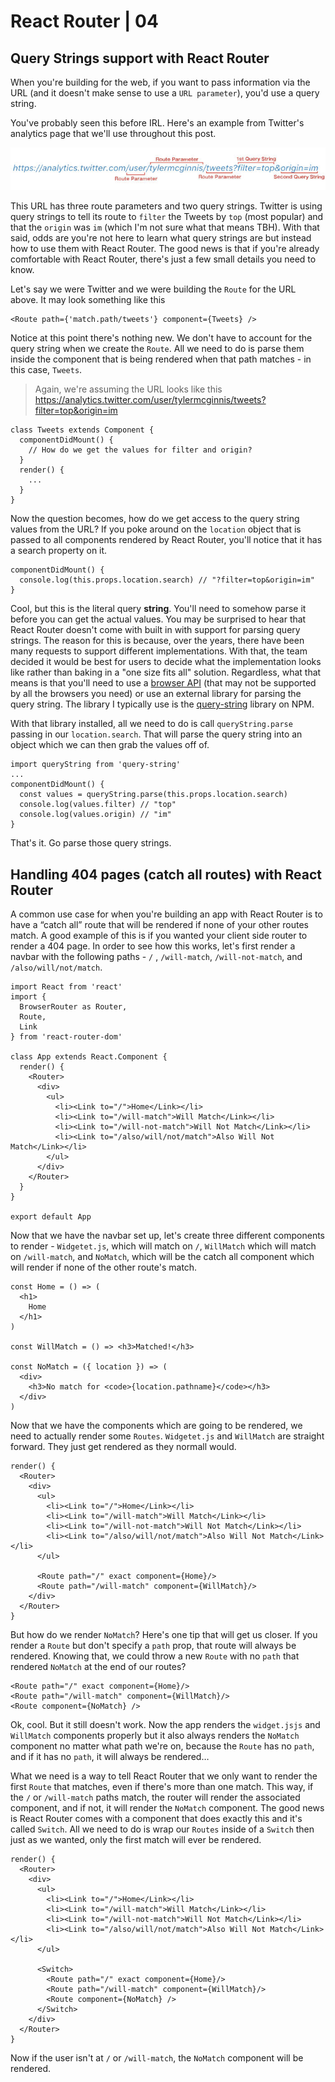 # React Router | 04

## Query Strings support with React Router

When you're building for the web, if you want to pass information via the URL
(and it doesn't make sense to use a `URL parameter`), you'd use a query string.

You've probably seen this before IRL. Here's an example from Twitter's analytics
page that we'll use throughout this post.

![Strings](courseImages/strings.jpg)

This URL has three route parameters and two query strings. Twitter is using
query strings to tell its route to `filter` the Tweets by `top` (most popular)
and that the `origin` was `im` (which I'm not sure what that means TBH). With
that said, odds are you're not here to learn what query strings are but instead
how to use them with React Router. The good news is that if you're already
comfortable with React Router, there's just a few small details you need to
know.

Let's say we were Twitter and we were building the `Route` for the URL above.
It may look something like this

```
<Route path={'match.path/tweets'} component={Tweets} />
```

Notice at this point there's nothing new. We don't have to account for the
query string when we create the `Route`. All we need to do is parse them inside
the component that is being rendered when that path matches - in this case,
`Tweets`.

>    Again, we're assuming the URL looks like this
https://analytics.twitter.com/user/tylermcginnis/tweets?filter=top&origin=im

```
class Tweets extends Component {
  componentDidMount() {
    // How do we get the values for filter and origin?
  }
  render() {
    ...
  }
}
```

Now the question becomes, how do we get access to the query string values
from the URL? If you poke around on the `location` object that is passed to
all components rendered by React Router, you'll notice that it has a search
property on it.

```
componentDidMount() {
  console.log(this.props.location.search) // "?filter=top&origin=im"
}
```

Cool, but this is the literal query **string**. You'll need to somehow parse it
before you can get the actual values. You may be surprised to hear that React
Router doesn't come with built in with support for parsing query strings.
The reason for this is because, over the years, there have been many requests
to support different implementations. With that, the team decided it would
be best for users to decide what the implementation looks like rather than baking
in a "one size fits all" solution. Regardless, what that means is that you'll
need to use a [browser API](https://developer.mozilla.org/en-US/docs/Web/API/URLSearchParams) (that may not be supported by all the browsers you
need) or use an external library for parsing the query string. The library
I typically use is the [query-string](https://www.npmjs.com/package/query-string) library on NPM.

With that library installed, all we need to do is call `queryString.parse`
passing in our `location.search`. That will parse the query string into an
object which we can then grab the values off of.

```
import queryString from 'query-string'
...
componentDidMount() {
  const values = queryString.parse(this.props.location.search)
  console.log(values.filter) // "top"
  console.log(values.origin) // "im"
}
```

That's it. Go parse those query strings.

## Handling 404 pages (catch all routes) with React Router

A common use case for when you're building an app with React Router is to
have a “catch all” route that will be rendered if none of your other routes
match. A good example of this is if you wanted your client side router to
render a 404 page. In order to see how this works, let's first render a navbar
with the following paths - `/` , `/will-match`, `/will-not-match`,
and `/also/will/not/match`.

```
import React from 'react'
import {
  BrowserRouter as Router,
  Route,
  Link
} from 'react-router-dom'

class App extends React.Component {
  render() {
    <Router>
      <div>
        <ul>
          <li><Link to="/">Home</Link></li>
          <li><Link to="/will-match">Will Match</Link></li>
          <li><Link to="/will-not-match">Will Not Match</Link></li>
          <li><Link to="/also/will/not/match">Also Will Not Match</Link></li>
        </ul>
      </div>
    </Router>
  }
}

export default App
```

Now that we have the navbar set up, let's create three different components
to render - `Widgetet.js`, which will match on `/`, `WillMatch` which will match on
 `/will-match`, and `NoMatch`, which will be the catch all component which will
 render if none of the other route's match.

```
const Home = () => (
  <h1>
    Home
  </h1>
)

const WillMatch = () => <h3>Matched!</h3>

const NoMatch = ({ location }) => (
  <div>
    <h3>No match for <code>{location.pathname}</code></h3>
  </div>
)
```

Now that we have the components which are going to be rendered, we need to
actually render some `Routes`. `Widgetet.js` and `WillMatch` are straight forward.
They just get rendered as they normall would.

```
render() {
  <Router>
    <div>
      <ul>
        <li><Link to="/">Home</Link></li>
        <li><Link to="/will-match">Will Match</Link></li>
        <li><Link to="/will-not-match">Will Not Match</Link></li>
        <li><Link to="/also/will/not/match">Also Will Not Match</Link></li>
      </ul>

      <Route path="/" exact component={Home}/>
      <Route path="/will-match" component={WillMatch}/>
    </div>
  </Router>
}
```

But how do we render `NoMatch`? Here's one tip that will get us closer. If
you render a `Route` but don't specify a `path` prop, that route will always
be rendered. Knowing that, we could throw a new `Route` with no `path` that
rendered `NoMatch` at the end of our routes?

```
<Route path="/" exact component={Home}/>
<Route path="/will-match" component={WillMatch}/>
<Route component={NoMatch} />
```

Ok, cool. But it still doesn't work. Now the app renders the `widget.jsjs` and `WillMatch`
components properly but it also always renders the `NoMatch` component no matter
what path we're on, because the `Route` has no `path`, and if it has no `path`, it will
always be rendered…

What we need is a way to tell React Router that we only want to render the
first `Route` that matches, even if there's more than one match. This way,
if the `/` or `/will-match` paths match, the router will render the associated
component, and if not, it will render the `NoMatch` component. The good news
is React Router comes with a component that does exactly this and it's called
`Switch`. All we need to do is wrap our `Routes` inside of a `Switch` then just
as we wanted, only the first match will ever be rendered.

```
render() {
  <Router>
    <div>
      <ul>
        <li><Link to="/">Home</Link></li>
        <li><Link to="/will-match">Will Match</Link></li>
        <li><Link to="/will-not-match">Will Not Match</Link></li>
        <li><Link to="/also/will/not/match">Also Will Not Match</Link></li>
      </ul>

      <Switch>
        <Route path="/" exact component={Home}/>
        <Route path="/will-match" component={WillMatch}/>
        <Route component={NoMatch} />
      </Switch>
    </div>
  </Router>
}
```

Now if the user isn't at `/` or `/will-match`, the `NoMatch` component will be
rendered.

